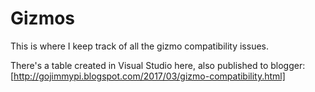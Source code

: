 # Gizmos

This is where I keep track of all the gizmo compatibility issues.

There's a table created in Visual Studio here, also published to blogger: [http://gojimmypi.blogspot.com/2017/03/gizmo-compatibility.html]